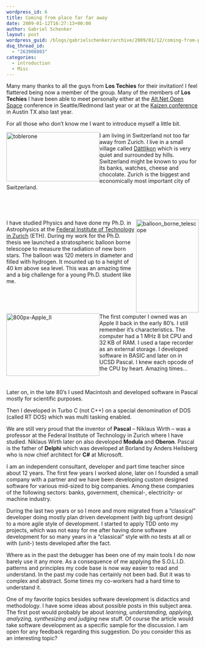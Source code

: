 ```yaml
---
wordpress_id: 6
title: Coming from place far far away
date: 2009-01-12T16:27:13+00:00
author: Gabriel Schenker
layout: post
wordpress_guid: /blogs/gabrielschenker/archive/2009/01/12/coming-from-place-far-far-away.aspx
dsq_thread_id:
  - "263908803"
categories:
  - introduction
  - Misc
---
```

Many many thanks to all the guys from **Los Techies** for their invitation! I feel flattered being now a member of the group. Many of the members of **Los Techies** I have been able to meet personally either at the [Alt.Net Open Space](http://altdotnet.org/events/seattle) conference in Seattle/Redmond last year or at the [Kaizen conference](http://www.kaizenconf.com/) in Austin TX also last year.

For all those who don’t know me I want to introduce myself a little bit.

[<img style="border-right: 0px;border-top: 0px;margin-left: 0px;border-left: 0px;margin-right: 0px;border-bottom: 0px" height="129" alt="toblerone" src="http://lostechies.com/gabrielschenker/files/2011/03/toblerone_thumb_1CC00AAD.jpg" width="244" align="left" border="0" />](http://lostechies.com/gabrielschenker/files/2011/03/toblerone_4F538DEC.jpg)I am living in Switzerland not too far away from Zurich. I live in a small village called [Dättlikon](http://maps.google.com/maps?f=q&source=s_q&hl=en&geocode=&q=Breitistrasse,+8421+D%C3%A4ttlikon,+Switzerland&sll=37.0625,-95.677068&sspn=48.019527,74.003906&ie=UTF8&ll=47.490065,8.594398&spn=0.322462,0.578156&z=11) which is very quiet and surrounded by hills. Switzerland might be known to you for its banks, watches, cheese and chocolate. Zurich is the biggest and economically most important city of Switzerland.

&#160;

&#160;

[<img style="border-right: 0px;border-top: 0px;margin-left: 0px;border-left: 0px;margin-right: 0px;border-bottom: 0px" height="244" alt="balloon_borne_telescope" src="http://lostechies.com/gabrielschenker/files/2011/03/balloon_borne_telescope_thumb_6622399B.jpg" width="164" align="right" border="0" />](http://lostechies.com/gabrielschenker/files/2011/03/balloon_borne_telescope_69179E4E.jpg)I have studied Physics and have done my Ph.D. in Astrophysics at the [Federal Institute of Technology in Zurich](http://www.ethz.ch/) (ETH). During my work for the Ph.D. thesis we launched a stratospheric balloon borne telescope to measure the radiation of new born stars. The balloon was 120 meters in diameter and filled with hydrogen. It mounted up to a height of 40 km above sea level. This was an amazing time and a big challenge for a young Ph.D. student like me. 

&#160;

&#160;

[<img style="border-right: 0px;border-top: 0px;margin-left: 0px;border-left: 0px;margin-right: 0px;border-bottom: 0px" height="164" alt="800px-Apple_II" src="http://lostechies.com/gabrielschenker/files/2011/03/800px-Apple_II_thumb_1EBCBDDC.jpg" width="244" align="left" border="0" />](http://lostechies.com/gabrielschenker/files/2011/03/800px-Apple_II_36841B0F.jpg) The first computer I owned was an Apple II back in the early 80’s. I still remember it’s characteristics. The computer had a 1 MHz 8 bit CPU and 32 KB of RAM. I used a tape recorder as an external storage. I developed software in BASIC and later on in UCSD Pascal. I knew each opcode of the CPU by heart. Amazing times…

&#160;

Later on, in the late 80’s I used Macintosh and developed software in Pascal mostly for scientific purposes. 

Then I developed in Turbo C (not C++) on a special denomination of DOS (called RT DOS) which was multi tasking enabled.

We are still very proud that the inventor of **Pascal** – Niklaus Wirth &#8211; was a professor at the Federal Institute of Technology in Zurich where I have studied. Niklaus Wirth later on also developed **Modula** and **Oberon**. Pascal is the father of **Delphi** which was developed at Borland by Anders Heilsberg who is now chief architect for **C#** at Microsoft.

I am an independent consultant, developer and part time teacher since about 12 years. The first few years I worked alone, later on I founded a small company with a partner and we have been developing custom designed software for various mid-sized to big companies. Among these companies of the following sectors: banks, government, chemical-, electricity- or machine industry.

During the last two years or so I more and more migrated from a “classical” developer doing mostly plan driven development (with big upfront design)&#160; to a more agile style of development. I started to apply TDD onto my projects, which was not easy for me after having done software development for so many years in a “classical” style with no tests at all or with (unit-) tests developed after the fact.

Where as in the past the debugger has been one of my main tools I do now barely use it any more. As a consequence of me applying the S.O.L.I.D. patterns and principles my code base is now way easier to read and understand. In the past my code has certainly not been bad. But it was to complex and abstract. Some times my co-workers had a hard time to understand it.

One of my favorite topics besides software development is didactics and methodology. I have some ideas about possible posts in this subject area. The first post would probably be about _learning, understanding, applying, analyzing, synthesizing and judging_ new stuff. Of course the article would take software development as a specific sample for the discussion. I am open for any feedback regarding this suggestion. Do you consider this as an interesting topic?
